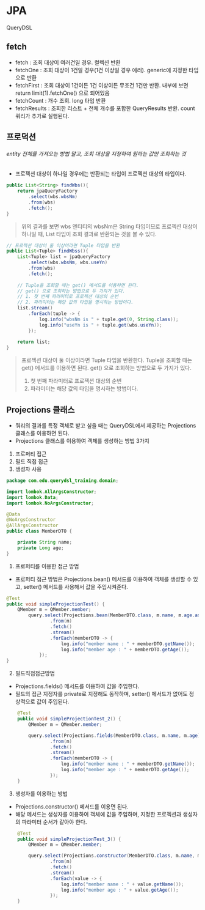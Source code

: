 # JPA
QueryDSL

## fetch ##
- fetch : 조회 대상이 여러건일 경우. 컬렉션 반환
- fetchOne : 조회 대상이 1건일 경우(1건 이상일 경우 에러). generic에 지정한 타입으로 반환
- fetchFirst : 조회 대상이 1건이든 1건 이상이든 무조건 1건만 반환. 내부에 보면 return limit(1).fetchOne() 으로 되어있음
- fetchCount : 개수 조회. long 타입 반환
- fetchResults : 조회한 리스트 + 전체 개수를 포함한 QueryResults 반환. count 쿼리가 추가로 실행된다.

## 프로덕션 ##
###### entity 전체를 가져오는 방법 말고, 조회 대상을 지정하여 원하는 값만 조회하는 것 ######
- 프로젝션 대상이 하나일 경우에는 반환되는 타입이 프로젝션 대상의 타입이다.
````java
public List<String> findWbs(){
	return jpaQueryFactory
		.select(wbs.wbsNm)
		.from(wbs)
		.fetch();
}
````
> 위의 결과를 보면 wbs 엔티티의 wbsNm은 String 타입이므로 프로젝션 대상이 하나일 때, List<String> 타입이 조회 결과로 반환되는 것을 볼 수 있다.

````java
// 프로젝션 대상이 둘 이상이라면 Tuple 타입을 반환
public List<Tuple> findWbss(){
	List<Tuple> list = jpaQueryFactory
		.select(wbs.wbsNm, wbs.useYn)
		.from(wbs)
		.fetch();
		
	// Tuple을 조회할 때는 get() 메서드를 이용하면 된다.
	// get() 으로 조회하는 방법으로 두 가지가 있다.
	// 1. 첫 번째 파라미터로 프로젝션 대상의 순번 
	// 2. 파라미터는 해당 값의 타입을 명시하는 방법이다.
	list.stream()
        .forEach(tuple -> {
        	log.info("wbsNm is " + tuple.get(0, String.class));
        	log.info("useYn is " + tuple.get(wbs.useYn));
        });
		
	return list;
}	
````
> 프로젝션 대상이 둘 이상이라면 Tuple 타입을 반환한다. Tuple을 조회할 때는 get() 메서드를 이용하면 된다.
> get() 으로 조회하는 방법으로 두 가지가 있다.
> 1. 첫 번째 파라미터로 프로젝션 대상의 순번 
> 2. 파라미터는 해당 값의 타입을 명시하는 방법이다.

## Projections 클래스 ##
- 쿼리의 결과를 특정 객체로 받고 싶을 때는 QueryDSL에서 제공하는 Projections 클래스를 이용하면 된다.
- Projections 클래스를 이용하여 객체를 생성하는 방법 3가지
1. 프로퍼티 접근
2. 필드 직접 접근
3. 생성자 사용

````java
package com.edu.querydsl_training.domain;

import lombok.AllArgsConstructor;
import lombok.Data;
import lombok.NoArgsConstructor;

@Data
@NoArgsConstructor
@AllArgsConstructor
public class MemberDTO {

    private String name;
    private Long age;
}
````

1. 프로퍼티를 이용한 접근 방법
- 프로퍼티 접근 방법은 Projections.bean() 메서드를 이용하여 객체를 생성할 수 있고, setter() 메서드를 사용해서 값을 주입시켜준다.
````java
@Test
public void simpleProjectionTest() {
	QMember m = QMember.member;
        query.select(Projections.bean(MemberDTO.class, m.name, m.age.as("age")))
                .from(m)
                .fetch()
                .stream()
                .forEach(memberDTO -> {
                    log.info("member name : " + memberDTO.getName());
                    log.info("member age : " + memberDTO.getAge());
           	});
}
````

2. 필드직접접근방법
- Projections.fields() 메서드를 이용하여 값을 주입한다. 
- 필드의 접근 지정자를 private로 지정해도 동작하며, setter() 메서드가 없어도 정상적으로 값이 주입된다.
````java
    @Test
    public void simpleProjectionTest_2() {
        QMember m = QMember.member;

        query.select(Projections.fields(MemberDTO.class, m.name, m.age))
                .from(m)
                .fetch()
                .stream()
                .forEach(memberDTO -> {
                    log.info("member name : " + memberDTO.getName());
                    log.info("member age : " + memberDTO.getAge());
                });
    }
````
	
3. 생성자를 이용하는 방법
- Projections.constructor() 메서드를 이용면 된다.   
- 해당 메서드는 생성자를 이용하여 객체에 값을 주입하며, 지정한 프로젝션과 생성자의 파라미터 순서가 같아야 한다.
````java
    @Test
    public void simpleProjectionTest_3() {
        QMember m = QMember.member;

        query.select(Projections.constructor(MemberDTO.class, m.name, m.age))
                .from(m)
                .fetch()
                .stream()
                .forEach(value -> {
                    log.info("member name : " + value.getName());
                    log.info("member age : " + value.getAge());
                });
    }
````
